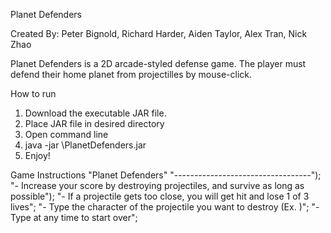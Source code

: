 Planet Defenders

Created By: Peter Bignold, Richard Harder, Aiden Taylor, Alex Tran, Nick Zhao

Planet Defenders is a 2D arcade-styled defense game. The player must defend their home planet from projectilles by mouse-click.  

How to run
1. Download the executable JAR file.
2. Place JAR file in desired directory
3. Open command line
4. java -jar <path>\PlanetDefenders.jar
5. Enjoy!

Game Instructions
"Planet Defenders"
"----------------------------------");
"- Increase your score by destroying projectiles, and survive as long as possible");
"- If a projectile gets too close, you will get hit and lose 1 of 3 lives";
"- Type the character of the projectile you want to destroy (Ex. <A>)";
"- Type <Reset> at any time to start over";



